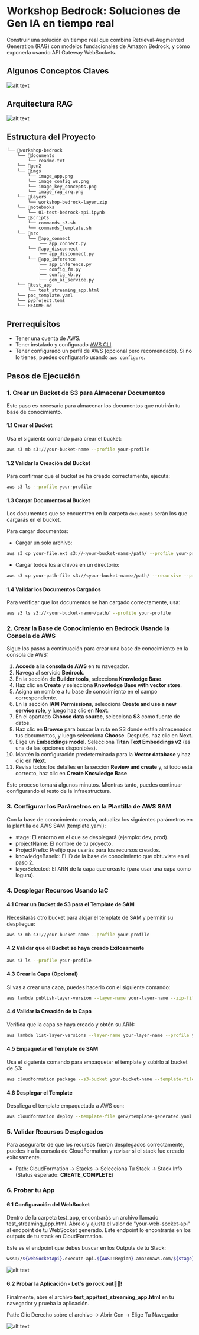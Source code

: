 # Workshop Bedrock: Soluciones de Gen IA en tiempo real

Construir una solución en tiempo real que combina Retrieval-Augmented Generation (RAG) con modelos fundacionales de Amazon Bedrock, y cómo exponerla usando API Gateway WebSockets.

## Algunos Conceptos Claves
![alt text](imgs/image_key_concepts.png)

## Arquitectura RAG

![alt text](imgs/image_rag_arq.png)

## Estructura del Proyecto

```
└── 📁workshop-bedrock
    └── 📁documents
        └── readme.txt
    └── 📁gen2
    └── 📁imgs
        └── image_app.png
        └── image_config_ws.png
        └── image_key_concepts.png
        └── image_rag_arq.png
    └── 📁layers
        └── workshop-bedrock-layer.zip
    └── 📁notebooks
        └── 01-test-bedrock-api.ipynb
    └── 📁scripts
        └── commands_s3.sh
        └── commands_template.sh
    └── 📁src
        └── 📁app_connect
            └── app_connect.py
        └── 📁app_disconnect
            └── app_disconnect.py
        └── 📁app_inference
            └── app_inference.py
            └── config_fm.py
            └── config_kb.py
            └── gen_ai_service.py
    └── 📁test_app
        └── test_streaming_app.html
    └── poc_template.yaml
    └── pyproject.toml
    └── README.md
```

## Prerrequisitos

- Tener una cuenta de AWS.
- Tener instalado y configurado [AWS CLI](https://aws.amazon.com/cli/).
- Tener configurado un perfil de AWS (opcional pero recomendado). Si no lo tienes, puedes configurarlo usando `aws configure`.

## Pasos de Ejecución

### 1. Crear un Bucket de S3 para Almacenar Documentos

Este paso es necesario para almacenar los documentos que nutrirán tu base de conocimiento.

#### 1.1 Crear el Bucket

Usa el siguiente comando para crear el bucket:

```bash
aws s3 mb s3://your-bucket-name --profile your-profile
```

#### 1.2 Validar la Creación del Bucket

Para confirmar que el bucket se ha creado correctamente, ejecuta:

```bash
aws s3 ls --profile your-profile
```

#### 1.3 Cargar Documentos al Bucket

Los documentos que se encuentren en la carpeta `documents` serán los que cargarás en el bucket.

Para cargar documentos:

- Cargar un solo archivo:

```bash
aws s3 cp your-file.ext s3://<your-bucket-name>/path/ --profile your-profile
```

- Cargar todos los archivos en un directorio:

```bash
aws s3 cp your-path-file s3://<your-bucket-name>/path/ --recursive --profile your-profile
```

#### 1.4 Validar los Documentos Cargados

Para verificar que los documentos se han cargado correctamente, usa:

```bash
aws s3 ls s3://<your-bucket-name>/path/ --profile your-profile
```

### 2. Crear la Base de Conocimiento en Bedrock Usando la Consola de AWS

Sigue los pasos a continuación para crear una base de conocimiento en la consola de AWS:

1. **Accede a la consola de AWS** en tu navegador.
2. Navega al servicio **Bedrock**.
3. En la sección de **Builder tools**, selecciona **Knowledge Base**.
4. Haz clic en **Create** y selecciona **Knowledge Base with vector store**.
5. Asigna un nombre a tu base de conocimiento en el campo correspondiente.
6. En la sección **IAM Permissions**, selecciona **Create and use a new service role**, y luego haz clic en **Next**.
7. En el apartado **Choose data source**, selecciona **S3** como fuente de datos.
8. Haz clic en **Browse** para buscar la ruta en S3 donde están almacenados tus documentos, y luego selecciona **Choose**. Después, haz clic en **Next**.
9. Elige un **Embeddings model**. Selecciona **Titan Text Embeddings v2** (es una de las opciones disponibles).
10. Mantén la configuración predeterminada para la **Vector database** y haz clic en **Next**.
11. Revisa todos los detalles en la sección **Review and create** y, si todo está correcto, haz clic en **Create Knowledge Base**.

Este proceso tomará algunos minutos. Mientras tanto, puedes continuar configurando el resto de la infraestructura.

### 3. Configurar los Parámetros en la Plantilla de AWS SAM

Con la base de conocimiento creada, actualiza los siguientes parámetros en la plantilla de AWS SAM (template.yaml):

- stage: El entorno en el que se desplegará (ejemplo: dev, prod).
- projectName: El nombre de tu proyecto.
- ProjectPrefix: Prefijo que usarás para los recursos creados.
- knowledgeBaseId: El ID de la base de conocimiento que obtuviste en el paso 2.
- layerSelected: El ARN de la capa que creaste (para usar una capa como loguru).

### 4. Desplegar Recursos Usando IaC

#### 4.1 Crear un Bucket de S3 para el Template de SAM

Necesitarás otro bucket para alojar el template de SAM y permitir su despliegue:

```bash
aws s3 mb s3://your-bucket-name --profile your-profile
```

#### 4.2 Validar que el Bucket se haya creado Exitosamente

```bash
aws s3 ls --profile your-profile
```

#### 4.3 Crear la Capa (Opcional)

Si vas a crear una capa, puedes hacerlo con el siguiente comando:

```bash
aws lambda publish-layer-version --layer-name your-layer-name --zip-file layers/your-layer-file.zip --profile your-profile
```

#### 4.4 Validar la Creación de la Capa

Verifica que la capa se haya creado y obtén su ARN:

```bash
aws lambda list-layer-versions --layer-name your-layer-name --profile your-profile
```

#### 4.5 Empaquetar el Template de SAM

Usa el siguiente comando para empaquetar el template y subirlo al bucket de S3:

```bash
aws cloudformation package --s3-bucket your-bucket-name --template-file poc_template.yaml --output-template-file gen2/template-generated.yaml --profile your-profile
```

#### 4.6 Desplegar el Template

Despliega el template empaquetado a AWS con:

```bash
aws cloudformation deploy --template-file gen2/template-generated.yaml --stack-name your-stack-name --capabilities CAPABILITY_IAM --profile your-profile
```

### 5. Validar Recursos Desplegados

Para asegurarte de que los recursos fueron desplegados correctamente, puedes ir a la consola de CloudFormation y revisar si el stack fue creado exitosamente.

- Path: CloudFormation -> Stacks -> Selecciona Tu Stack -> Stack Info (Status esperado: **CREATE_COMPLETE**)

### 6. Probar tu App

#### 6.1 Configuración del WebSocket

Dentro de la carpeta test_app, encontrarás un archivo llamado test_streaming_app.html. Ábrelo y ajusta el valor de "your-web-socket-api" al endpoint de tu WebSocket generado. Este endpoint lo encontrarás en los outputs de tu stack en CloudFormation.

Este es el endpoint que debes buscar en los Outputs de tu Stack: 

```bash
wss://${webSocketApi}.execute-api.${AWS::Region}.amazonaws.com/${stage}/
```

![alt text](imgs/image_config_ws.png)

#### 6.2 Probar la Aplicación - Let's go rock out🎸🔥!

Finalmente, abre el archivo **test_app/test_streaming_app.html** en tu navegador y prueba la aplicación.

Path: Clic Derecho sobre el archivo -> Abrir Con -> Elige Tu Navegador

![alt text](imgs/image_app.png)

